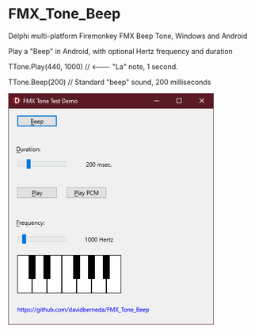 # FMX_Tone_Beep
Delphi multi-platform Firemonkey FMX Beep Tone, Windows and Android


Play a "Beep" in Android, with optional Hertz frequency and duration

TTone.Play(440, 1000)   // <---  "La" note, 1 second.

TTone.Beep(200)   // Standard "beep" sound, 200 milliseconds


![FMX Tone Beep](Images/FMX_Tone_Beep.png "FMX Tone Beep Test Demo")
